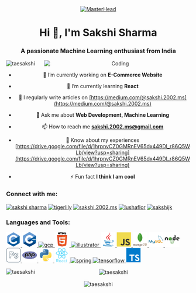 <div align="center">
  <a href="https://rishavchanda.io">
    <img src="https://img.freepik.com/premium-vector/programming-typographic-header-students-learn-computer-science_277904-15137.jpg" alt="MasterHead">
  </a>
<h1 align="center">Hi 👋, I'm Sakshi Sharma</h1>
<h3 align="center">A passionate Machine Learning enthusiast from India</h3>
<img align="right" alt="Coding" width = "400" src="https://img.freepik.com/premium-vector/asian-woman-working-laptop-woman-it-developer-programming-code-freelance-remote-working_254685-2375.jpg">


<p align="left"> <img src="https://komarev.com/ghpvc/?username=taesakshi&label=Profile%20views&color=0e75b6&style=flat" alt="taesakshi" /> </p>

- 🔭 I’m currently working on **E-Commerce Website**

- 🌱 I’m currently learning **React**

- 📝 I regularly write articles on [https://medium.com/@sakshi.2002.ms](https://medium.com/@sakshi.2002.ms)

- 💬 Ask me about **Web Development, Machine Learning**

- 📫 How to reach me **sakshi.2002.ms@gmail.com**

- 📄 Know about my experiences [https://drive.google.com/file/d/1hrpnvCZ0GMRnEV65dx449Dl_r86Q5WLb/view?usp=sharing](https://drive.google.com/file/d/1hrpnvCZ0GMRnEV65dx449Dl_r86Q5WLb/view?usp=sharing)

- ⚡ Fun fact **I think I am cool**

<h3 align="left">Connect with me:</h3>
<p align="left">
<a href="https://linkedin.com/in/sakshi sharma" target="blank"><img align="center" src="https://raw.githubusercontent.com/rahuldkjain/github-profile-readme-generator/master/src/images/icons/Social/linked-in-alt.svg" alt="sakshi sharma" height="30" width="40" /></a>
<a href="https://www.codechef.com/users/tigerlily" target="blank"><img align="center" src="https://cdn.jsdelivr.net/npm/simple-icons@3.1.0/icons/codechef.svg" alt="tigerlily" height="30" width="40" /></a>
<a href="https://www.hackerrank.com/sakshi.2002.ms" target="blank"><img align="center" src="https://raw.githubusercontent.com/rahuldkjain/github-profile-readme-generator/master/src/images/icons/Social/hackerrank.svg" alt="sakshi.2002.ms" height="30" width="40" /></a>
<a href="https://codeforces.com/profile/lushaflor" target="blank"><img align="center" src="https://raw.githubusercontent.com/rahuldkjain/github-profile-readme-generator/master/src/images/icons/Social/codeforces.svg" alt="lushaflor" height="30" width="40" /></a>
<a href="https://www.leetcode.com/sakshijk" target="blank"><img align="center" src="https://raw.githubusercontent.com/rahuldkjain/github-profile-readme-generator/master/src/images/icons/Social/leet-code.svg" alt="sakshijk" height="30" width="40" /></a>
</p>

<h3 align="left">Languages and Tools:</h3>
<p align="left"> <a href="https://www.cprogramming.com/" target="_blank" rel="noreferrer"> <img src="https://raw.githubusercontent.com/devicons/devicon/master/icons/c/c-original.svg" alt="c" width="40" height="40"/> </a> <a href="https://www.w3schools.com/cpp/" target="_blank" rel="noreferrer"> <img src="https://raw.githubusercontent.com/devicons/devicon/master/icons/cplusplus/cplusplus-original.svg" alt="cplusplus" width="40" height="40"/> </a> <a href="https://cloud.google.com" target="_blank" rel="noreferrer"> <img src="https://www.vectorlogo.zone/logos/google_cloud/google_cloud-icon.svg" alt="gcp" width="40" height="40"/> </a> <a href="https://www.w3.org/html/" target="_blank" rel="noreferrer"> <img src="https://raw.githubusercontent.com/devicons/devicon/master/icons/html5/html5-original-wordmark.svg" alt="html5" width="40" height="40"/> </a> <a href="https://www.adobe.com/in/products/illustrator.html" target="_blank" rel="noreferrer"> <img src="https://www.vectorlogo.zone/logos/adobe_illustrator/adobe_illustrator-icon.svg" alt="illustrator" width="40" height="40"/> </a> <a href="https://www.java.com" target="_blank" rel="noreferrer"> <img src="https://raw.githubusercontent.com/devicons/devicon/master/icons/java/java-original.svg" alt="java" width="40" height="40"/> </a> <a href="https://developer.mozilla.org/en-US/docs/Web/JavaScript" target="_blank" rel="noreferrer"> <img src="https://raw.githubusercontent.com/devicons/devicon/master/icons/javascript/javascript-original.svg" alt="javascript" width="40" height="40"/> </a> <a href="https://www.mongodb.com/" target="_blank" rel="noreferrer"> <img src="https://raw.githubusercontent.com/devicons/devicon/master/icons/mongodb/mongodb-original-wordmark.svg" alt="mongodb" width="40" height="40"/> </a> <a href="https://www.mysql.com/" target="_blank" rel="noreferrer"> <img src="https://raw.githubusercontent.com/devicons/devicon/master/icons/mysql/mysql-original-wordmark.svg" alt="mysql" width="40" height="40"/> </a> <a href="https://nodejs.org" target="_blank" rel="noreferrer"> <img src="https://raw.githubusercontent.com/devicons/devicon/master/icons/nodejs/nodejs-original-wordmark.svg" alt="nodejs" width="40" height="40"/> </a> <a href="https://www.photoshop.com/en" target="_blank" rel="noreferrer"> <img src="https://raw.githubusercontent.com/devicons/devicon/master/icons/photoshop/photoshop-line.svg" alt="photoshop" width="40" height="40"/> </a> <a href="https://www.php.net" target="_blank" rel="noreferrer"> <img src="https://raw.githubusercontent.com/devicons/devicon/master/icons/php/php-original.svg" alt="php" width="40" height="40"/> </a> <a href="https://www.python.org" target="_blank" rel="noreferrer"> <img src="https://raw.githubusercontent.com/devicons/devicon/master/icons/python/python-original.svg" alt="python" width="40" height="40"/> </a> <a href="https://reactjs.org/" target="_blank" rel="noreferrer"> <img src="https://raw.githubusercontent.com/devicons/devicon/master/icons/react/react-original-wordmark.svg" alt="react" width="40" height="40"/> </a> <a href="https://spring.io/" target="_blank" rel="noreferrer"> <img src="https://www.vectorlogo.zone/logos/springio/springio-icon.svg" alt="spring" width="40" height="40"/> </a> <a href="https://www.tensorflow.org" target="_blank" rel="noreferrer"> <img src="https://www.vectorlogo.zone/logos/tensorflow/tensorflow-icon.svg" alt="tensorflow" width="40" height="40"/> </a> <a href="https://www.typescriptlang.org/" target="_blank" rel="noreferrer"> <img src="https://raw.githubusercontent.com/devicons/devicon/master/icons/typescript/typescript-original.svg" alt="typescript" width="40" height="40"/> </a> </p>

<p><img align="left" src="https://github-readme-stats.vercel.app/api/top-langs?username=taesakshi&show_icons=true&locale=en&layout=compact" alt="taesakshi" /></p>

<p>&nbsp;<img align="center" src="https://github-readme-stats.vercel.app/api?username=taesakshi&show_icons=true&locale=en" alt="taesakshi" /></p>

<p><img align="center" src="https://github-readme-streak-stats.herokuapp.com/?user=taesakshi&" alt="taesakshi" /></p>
